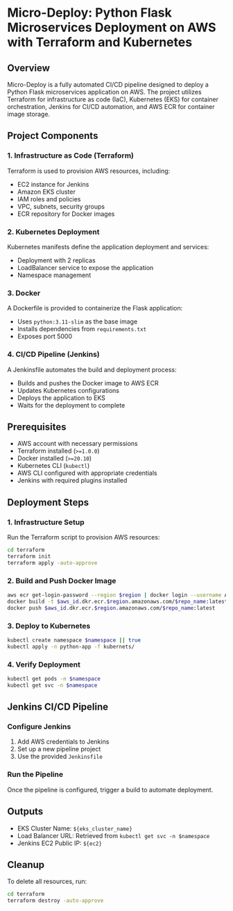 # Micro-Deploy: Python Flask Microservices Deployment on AWS with Terraform and Kubernetes

## Overview
Micro-Deploy is a fully automated CI/CD pipeline designed to deploy a Python Flask microservices application on AWS. The project utilizes Terraform for infrastructure as code (IaC), Kubernetes (EKS) for container orchestration, Jenkins for CI/CD automation, and AWS ECR for container image storage.

## Project Components
### 1. Infrastructure as Code (Terraform)
Terraform is used to provision AWS resources, including:
- EC2 instance for Jenkins
- Amazon EKS cluster
- IAM roles and policies
- VPC, subnets, security groups
- ECR repository for Docker images

### 2. Kubernetes Deployment
Kubernetes manifests define the application deployment and services:
- Deployment with 2 replicas
- LoadBalancer service to expose the application
- Namespace management

### 3. Docker
A Dockerfile is provided to containerize the Flask application:
- Uses `python:3.11-slim` as the base image
- Installs dependencies from `requirements.txt`
- Exposes port 5000

### 4. CI/CD Pipeline (Jenkins)
A Jenkinsfile automates the build and deployment process:
- Builds and pushes the Docker image to AWS ECR
- Updates Kubernetes configurations
- Deploys the application to EKS
- Waits for the deployment to complete

## Prerequisites
- AWS account with necessary permissions
- Terraform installed (`>=1.0.0`)
- Docker installed (`>=20.10`)
- Kubernetes CLI (`kubectl`)
- AWS CLI configured with appropriate credentials
- Jenkins with required plugins installed

## Deployment Steps
### 1. Infrastructure Setup
Run the Terraform script to provision AWS resources:
```sh
cd terraform
terraform init
terraform apply -auto-approve
```

### 2. Build and Push Docker Image
```sh
aws ecr get-login-password --region $region | docker login --username AWS --password-stdin $aws_id.dkr.ecr.$region.amazonaws.com
docker build -t $aws_id.dkr.ecr.$region.amazonaws.com/$repo_name:latest .
docker push $aws_id.dkr.ecr.$region.amazonaws.com/$repo_name:latest
```

### 3. Deploy to Kubernetes
```sh
kubectl create namespace $namespace || true
kubectl apply -n python-app -f kubernets/
```

### 4. Verify Deployment
```sh
kubectl get pods -n $namespace
kubectl get svc -n $namespace
```

## Jenkins CI/CD Pipeline
### Configure Jenkins
1. Add AWS credentials to Jenkins
2. Set up a new pipeline project
3. Use the provided `Jenkinsfile`

### Run the Pipeline
Once the pipeline is configured, trigger a build to automate deployment.

## Outputs
- EKS Cluster Name: `${eks_cluster_name}`
- Load Balancer URL: Retrieved from `kubectl get svc -n $namespace`
- Jenkins EC2 Public IP: `${ec2}`

## Cleanup
To delete all resources, run:
```sh
cd terraform
terraform destroy -auto-approve
```
